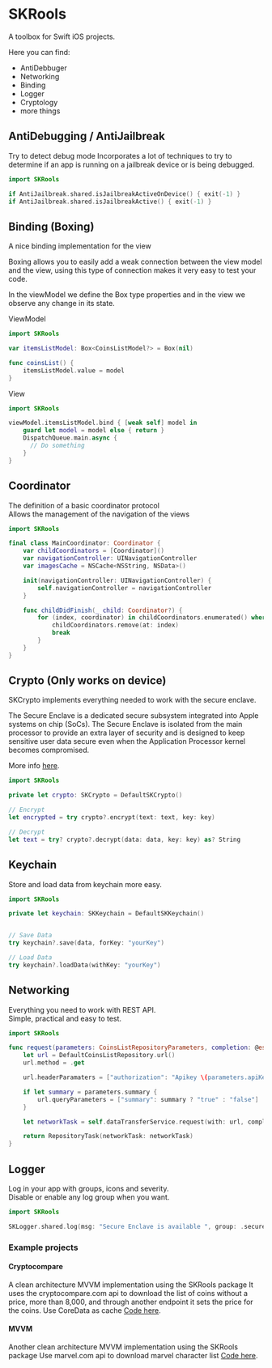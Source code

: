 # SKRools

A toolbox for Swift iOS projects.

Here you can find:
* AntiDebbuger
* Networking 
* Binding
* Logger
* Cryptology
* more things


## AntiDebugging / AntiJailbreak
Try to detect debug mode
Incorporates a lot of techniques to try to determine if an app is running on a jailbreak device or is being debugged.

```swift
import SKRools

if AntiJailbreak.shared.isJailbreakActiveOnDevice() { exit(-1) }
if AntiJailbreak.shared.isJailbreakActive() { exit(-1) }
```

## Binding (Boxing)
A nice binding implementation for the view

Boxing allows you to easily add a weak connection between the view model and the view, using this type of connection makes it very easy to test your code.

In the viewModel we define the Box type properties and in the view we observe any change in its state.


ViewModel   
```swift
import SKRools

var itemsListModel: Box<CoinsListModel?> = Box(nil)

func coinsList() {
    itemsListModel.value = model
}
```

View   
```swift
import SKRools

viewModel.itemsListModel.bind { [weak self] model in
    guard let model = model else { return }
    DispatchQueue.main.async {
      // Do something 
    }
}
```


## Coordinator
The definition of a basic coordinator protocol    
Allows the management of the navigation of the views


```swift
import SKRools

final class MainCoordinator: Coordinator {
    var childCoordinators = [Coordinator]()
    var navigationController: UINavigationController
    var imagesCache = NSCache<NSString, NSData>()

    init(navigationController: UINavigationController) {
        self.navigationController = navigationController
    }

    func childDidFinish(_ child: Coordinator?) {
        for (index, coordinator) in childCoordinators.enumerated() where coordinator === child {
            childCoordinators.remove(at: index)
            break
        }
    }
}
```


## Crypto (Only works on device)
SKCrypto implements everything needed to work with the secure enclave.

The Secure Enclave is a dedicated secure subsystem integrated into Apple systems on chip (SoCs). The Secure Enclave is isolated from the main processor to provide an extra layer of security and is designed to keep sensitive user data secure even when the Application Processor kernel becomes compromised.

More info [here](https://support.apple.com/en-gb/guide/security/sec59b0b31ff/web).

```swift
import SKRools

private let crypto: SKCrypto = DefaultSKCrypto()

// Encrypt
let encrypted = try crypto?.encrypt(text: text, key: key)

// Decrypt
let text = try? crypto?.decrypt(data: data, key: key) as? String
```


## Keychain
Store and load data from keychain more easy.   


```swift
import SKRools

private let keychain: SKKeychain = DefaultSKKeychain()


// Save Data
try keychain?.save(data, forKey: "yourKey")

// Load Data
try keychain?.loadData(withKey: "yourKey")
```



## Networking
Everything you need to work with REST API.   
Simple, practical and easy to test.    

```swift
import SKRools

func request(parameters: CoinsListRepositoryParameters, completion: @escaping (Result<CoinsListDecodable, DataTransferError>) -> Void) -> Cancellable? {
    let url = DefaultCoinsListRepository.url()
    url.method = .get

    url.headerParamaters = ["authorization": "Apikey \(parameters.apiKey)"]

    if let summary = parameters.summary {
        url.queryParameters = ["summary": summary ? "true" : "false"]
    }

    let networkTask = self.dataTransferService.request(with: url, completion: completion)

    return RepositoryTask(networkTask: networkTask)
}
```


## Logger

Log in your app with groups, icons and severity.   
Disable or enable any log group when you want.


```swift
import SKRools

SKLogger.shared.log(msg: "Secure Enclave is available ", group: .secureEnclave, severity: .info)
```


### Example projects

#### Cryptocompare 
A clean architecture MVVM implementation using the SKRools package
It uses the cryptocompare.com api to download the list of coins without a price, more than 8,000, and through another endpoint it sets the price for the coins.
Use CoreData as cache
[Code here](https://github.com/cardona/Cryptocompare).

#### MVVM 
Another clean architecture MVVM implementation using the SKRools package
Use marvel.com api to download marvel character list
[Code here](https://github.com/cardona/MVVM).
